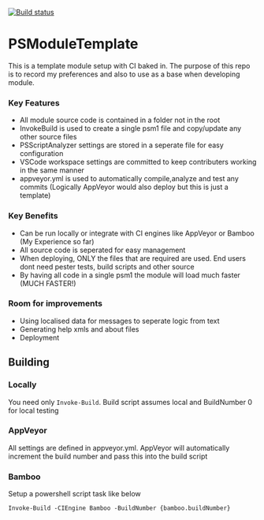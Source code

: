 [![Build status](https://ci.appveyor.com/api/projects/status/pj3imihqu1rxqr03?svg=true)](https://ci.appveyor.com/project/mrhockeymonkey/psmoduletemplate)

# PSModuleTemplate

This is a template module setup with CI baked in. The purpose of this repo is to record my preferences and also to use
as a base when developing module. 

### Key Features
* All module source code is contained in a folder not in the root
* InvokeBuild is used to create a single psm1 file and copy/update any other source files
* PSScriptAnalyzer settings are stored in a seperate file for easy configuration
* VSCode workspace settings are committed to keep contributers working in the same manner
* appveyor.yml is used to automatically compile,analyze and test any commits (Logically AppVeyor would also deploy but this is just a template)

### Key Benefits
* Can be run locally or integrate with CI engines like AppVeyor or Bamboo (My Experience so far)
* All source code is seperated for easy management
* When deploying, ONLY the files that are required are used. End users dont need pester tests, build scripts and other source
* By having all code in a single psm1 the module will load much faster (MUCH FASTER!)

### Room for improvements
* Using localised data for messages to seperate logic from text
* Generating help xmls and about files
* Deployment


## Building 

### Locally 
You need only ```Invoke-Build```. Build script assumes local and BuildNumber 0 for local testing

### AppVeyor
All settings are defined in appveyor.yml. AppVeyor will automatically increment the build number and pass this into the build script

### Bamboo
Setup a powershell script task like below
```
Invoke-Build -CIEngine Bamboo -BuildNumber {bamboo.buildNumber}
```

